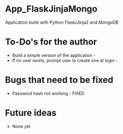 # App_FlaskJinjaMongo
Application build with Python Flask/Jinja2 and MongoDB

# To-Do's for the author
- Build a simple version of the application - 
- If no user exists, prompt user to create one at login - 

# Bugs that need to be fixed
- Password hash not working - FIXED

# Future ideas
- None yet